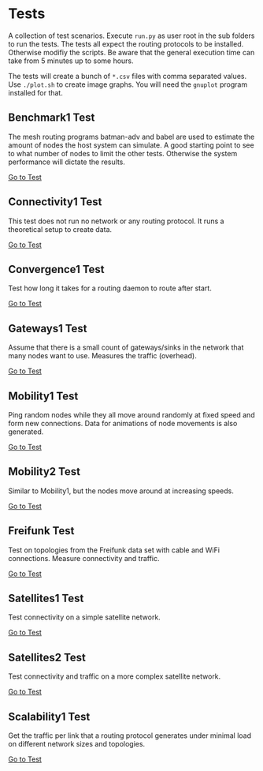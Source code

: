 # Tests

A collection of test scenarios. Execute `run.py` as user root in the sub folders to run the tests. The tests all expect the routing protocols to be installed. Otherwise modifiy the scripts. Be aware that the general execution time can take from 5 minutes up to some hours.

The tests will create a bunch of `*.csv` files with comma separated values. Use `./plot.sh` to create image graphs. You will need the `gnuplot` program installed for that.

## Benchmark1 Test

The mesh routing programs batman-adv and babel are used to estimate the amount of nodes the host system can simulate.
A good starting point to see to what number of nodes to limit the other tests. Otherwise the system performance will dictate the results.

[Go to Test](benchmark1/)

## Connectivity1 Test

This test does not run no network or any routing protocol. It runs a theoretical setup to create data.

[Go to Test](connectivity1/)

## Convergence1 Test

Test how long it takes for a routing daemon to route after start.

[Go to Test](convergence1/)

## Gateways1 Test

Assume that there is a small count of gateways/sinks in the network that many nodes want to use. Measures the traffic (overhead). 

[Go to Test](convergence1/)

## Mobility1 Test

Ping random nodes while they all move around randomly at fixed speed and form new connections. Data for animations of node movements is also generated.

[Go to Test](mobility1/)

## Mobility2 Test

Similar to Mobility1, but the nodes move around at increasing speeds.

[Go to Test](mobility2/)

## Freifunk Test

Test on topologies from the Freifunk data set with cable and WiFi connections. Measure connectivity and traffic.

[Go to Test](freifunk1/)

## Satellites1 Test

Test connectivity on a simple satellite network.

[Go to Test](satellites1/)

## Satellites2 Test

Test connectivity and traffic on a more complex satellite network.

[Go to Test](satellites2/)

## Scalability1 Test

Get the traffic per link that a routing protocol generates under minimal load on different network sizes and topologies.

[Go to Test](scalability1/)
